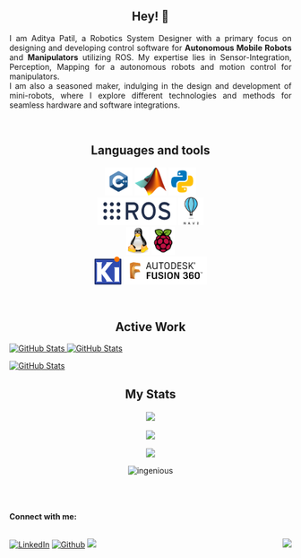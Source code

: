 <h2 align="center">Hey! 👋</h2>

<p align="justify">I am Aditya Patil, a Robotics System Designer with a primary focus on designing and developing control software for <b>Autonomous Mobile Robots</b> and <b>Manipulators</b> utilizing ROS. My expertise lies in Sensor-Integration, Perception, Mapping for a autonomous robots and motion control for manipulators.<br> I am also a seasoned maker, indulging in the design and development of mini-robots, where I explore different technologies and methods for seamless hardware and software integrations.</p>
<br>

<h2 align="center">Languages and tools</h2>

<p align="center">
	<img src="images/c++.svg" height="50"/>
	<img src="images/Matlab.png" height="50"/>
	<img src="images/python.svg" height="50"/>
	<!-- <img src="images/c.svg" width="50" height="50"/> -->
  <br>
  <img src="images/ros.png" height="50"/>
  <img src="images/nav2.png" height="50"/>
  <!-- <img src="images/gazebo.png"  height="50"/>
  <img src="images/rviz.png"  height="50"/> -->
  <!-- <img src="images/Git.png" width="100" height="50"/> -->
	<!-- <img src="images/vscode.svg" width="50" height="50"/> -->
  <br>
  <img src="images/linux.png"  height="50"/>
  <img src="images/Raspi.png"  height="50"/>
  <!-- <img src="images/ESP.png" width="181" height="50"/> -->
  <!-- <img src="images/Arduino.png" width="66" height="50"/> -->
  <br>
  <img src="images/KiCad.png"  height="50"/>
  <img src="images/fusion360.png" height="50"/>
</p>
<br>


<h2 align="center">Active Work</h2>

<div>
  <p>
    <a href="https://github.com/maker-ATOM/kinet">
      <img src="https://github-readme-stats.vercel.app/api/pin/?username=maker-ATOM&repo=kinet&theme=tokyonight" alt="GitHub Stats" />
    </a>
    <a href="https://github.com/maker-ATOM/spark">
      <img src="https://github-readme-stats.vercel.app/api/pin/?username=maker-ATOM&repo=spark&theme=tokyonight" alt="GitHub Stats" />
    </a>
    <!-- <a href="https://github.com/maker-ATOM/Python-ROS">
      <img src="https://github-readme-stats.vercel.app/api/pin/?username=maker-ATOM&repo=Python-ROS&theme=tokyonight" alt="GitHub Stats" />
    </a> -->
  </p>
</div>
    <a href="https://github.com/maker-ATOM/optical-odometry">
      <img src="https://github-readme-stats.vercel.app/api/pin/?username=maker-ATOM&repo=optical-odometry&theme=tokyonight" alt="GitHub Stats" />
    </a>
<br>
<h2 align="center">My Stats</h2>

<p align="center"><img height="180em" align="center" src="https://github-readme-stats.vercel.app/api?username=maker-ATOM&show_icons=true&locale=en&theme=tokyonight&private_count=true"/></p>
<p align="center"><img height="180em" align="center" src="https://github-readme-streak-stats.herokuapp.com?user=maker-ATOM&theme=tokyonight"/></p>
<p align="center"><img height="180em" align="center" src="https://github-readme-stats.vercel.app/api/top-langs/?username=maker-ATOM&show_icons=true&locale=en&layout=compact&theme=tokyonight&hide=html,css,scss,jupyter%20notebook&langs_count=10"/></p>
<p align="center"><img height="180em" src="https://github-profile-summary-cards.vercel.app/api/cards/profile-details?username=maker-ATOM&theme=tokyonight" alt="ingenious" align = "center"/></p>

<br>
<br>
<br>
<b>Connect with me:</b>
<br>
<br>


<!-- <img src="https://user-images.githubusercontent.com/70382532/138322189-2db8df52-9dcb-40a0-88a8-c365466bd33d.gif" > -->

[<img alt="LinkedIn" src="https://img.shields.io/badge/LinkedIn-0077B5?style=for-the-badge&logo=linkedin&logoColor=white" />](https://www.linkedin.com/in/aditya-patil-13207b201/)
[<img alt="Github" src="https://img.shields.io/badge/GitHub-%2312100E.svg?&style=for-the-badge&logo=Github&logoColor=white" />](https://github.com/maker-ATOM)
[<img src="https://img.shields.io/badge/Portfolio-%23000000.svg?&style=for-the-badge">](https://maker-atom.github.io/)
<img align = "right" src="https://komarev.com/ghpvc/?username=maker-ATOM&label=Profile%20views&color=0e75b6&style=flat" />
 <br>


